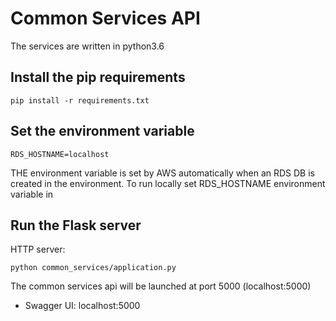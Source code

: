 # Common Services API
The services are written in python3.6
## Install the pip requirements
```
pip install -r requirements.txt
```
## Set the environment variable
 ```
 RDS_HOSTNAME=localhost
 ```
 THE environment variable is set by AWS automatically when an RDS DB is created in the environment. To run locally set RDS_HOSTNAME environment variable in
## Run the Flask server
HTTP server:
```
python common_services/application.py
```

The common services api will be launched at port 5000 (localhost:5000)

 - Swagger UI: localhost:5000